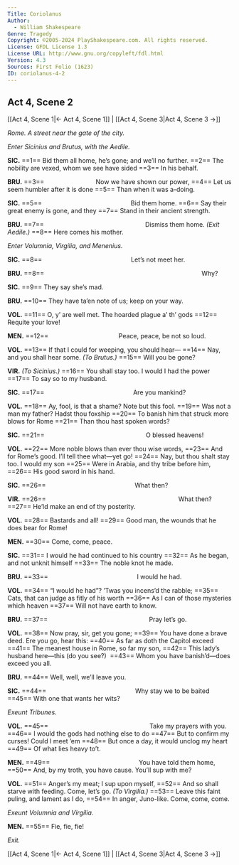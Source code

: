 ```yaml
---
Title: Coriolanus
Author: 
  - William Shakespeare
Genre: Tragedy
Copyright: ©2005-2024 PlayShakespeare.com. All rights reserved.
License: GFDL License 1.3
License URL: http://www.gnu.org/copyleft/fdl.html
Version: 4.3
Sources: First Folio (1623)
ID: coriolanus-4-2
---
```


## Act 4, Scene 2
[[Act 4, Scene 1|← Act 4, Scene 1]] | [[Act 4, Scene 3|Act 4, Scene 3 →]]

*Rome. A street near the gate of the city.*

*Enter Sicinius and Brutus, with the Aedile.*

**SIC.**
==1== Bid them all home, he’s gone; and we’ll no further.
==2== The nobility are vexed, whom we see have sided
==3== In his behalf.

**BRU.**
==3==         Now we have shown our power,
==4== Let us seem humbler after it is done
==5== Than when it was a-doing.

**SIC.**
==5==               Bid them home.
==6== Say their great enemy is gone, and they
==7== Stand in their ancient strength.

**BRU.**
==7==                 Dismiss them home.
*(Exit Aedile.)*
==8== Here comes his mother.

*Enter Volumnia, Virgilia, and Menenius.*

**SIC.**
==8==               Let’s not meet her.

**BRU.**
==8==                          Why?

**SIC.**
==9== They say she’s mad.

**BRU.**
==10== They have ta’en note of us; keep on your way.

**VOL.**
==11== O, y’ are well met. The hoarded plague a’ th’ gods
==12== Requite your love!

**MEN.**
==12==            Peace, peace, be not so loud.

**VOL.**
==13== If that I could for weeping, you should hear⁠—
==14== Nay, and you shall hear some.
*(To Brutus.)*
==15== Will you be gone?

**VIR.**
*(To Sicinius.)*
==16== You shall stay too. I would I had the power
==17== To say so to my husband.

**SIC.**
==17==               Are you mankind?

**VOL.**
==18== Ay, fool, is that a shame? Note but this fool.
==19== Was not a man my father? Hadst thou foxship
==20== To banish him that struck more blows for Rome
==21== Than thou hast spoken words?

**SIC.**
==21==                 O blessed heavens!

**VOL.**
==22== More noble blows than ever thou wise words,
==23== And for Rome’s good. I’ll tell thee what—yet go!
==24== Nay, but thou shalt stay too. I would my son
==25== Were in Arabia, and thy tribe before him,
==26== His good sword in his hand.

**SIC.**
==26==               What then?

**VIR.**
==26==                      What then?
==27== He’ld make an end of thy posterity.

**VOL.**
==28== Bastards and all!
==29== Good man, the wounds that he does bear for Rome!

**MEN.**
==30== Come, come, peace.

**SIC.**
==31== I would he had continued to his country
==32== As he began, and not unknit himself
==33== The noble knot he made.

**BRU.**
==33==               I would he had.

**VOL.**
==34== “I would he had”? ’Twas you incens’d the rabble;
==35== Cats, that can judge as fitly of his worth
==36== As I can of those mysteries which heaven
==37== Will not have earth to know.

**BRU.**
==37==                 Pray let’s go.

**VOL.**
==38== Now pray, sir, get you gone;
==39== You have done a brave deed. Ere you go, hear this:
==40== As far as doth the Capitol exceed
==41== The meanest house in Rome, so far my son,
==42== This lady’s husband here—this (do you see?) 
==43== Whom you have banish’d—does exceed you all.

**BRU.**
==44== Well, well, we’ll leave you.

**SIC.**
==44==               Why stay we to be baited
==45== With one that wants her wits?

*Exeunt Tribunes.*

**VOL.**
==45==                 Take my prayers with you.
==46== I would the gods had nothing else to do
==47== But to confirm my curses! Could I meet ’em
==48== But once a day, it would unclog my heart
==49== Of what lies heavy to’t.

**MEN.**
==49==               You have told them home,
==50== And, by my troth, you have cause. You’ll sup with me?

**VOL.**
==51== Anger’s my meat; I sup upon myself,
==52== And so shall starve with feeding. Come, let’s go.
*(To Virgilia.)*
==53== Leave this faint puling, and lament as I do,
==54== In anger, Juno-like. Come, come, come.

*Exeunt Volumnia and Virgilia.*

**MEN.**
==55== Fie, fie, fie!

*Exit.*

[[Act 4, Scene 1|← Act 4, Scene 1]] | [[Act 4, Scene 3|Act 4, Scene 3 →]]